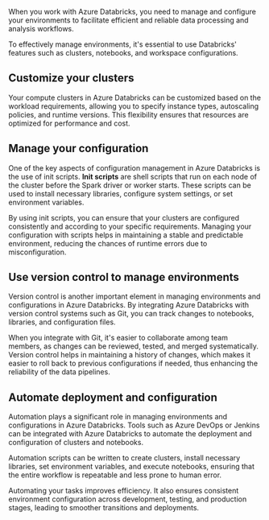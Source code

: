 When you work with Azure Databricks, you need to manage and configure your environments to facilitate efficient and reliable data processing and analysis workflows.

To effectively manage environments, it's essential to use Databricks' features such as clusters, notebooks, and workspace configurations.

## Customize your clusters

Your compute clusters in Azure Databricks can be customized based on the workload requirements, allowing you to specify instance types, autoscaling policies, and runtime versions. This flexibility ensures that resources are optimized for performance and cost.

## Manage your configuration

One of the key aspects of configuration management in Azure Databricks is the use of init scripts. **Init scripts** are shell scripts that run on each node of the cluster before the Spark driver or worker starts. These scripts can be used to install necessary libraries, configure system settings, or set environment variables.

By using init scripts, you can ensure that your clusters are configured consistently and according to your specific requirements. Managing your configuration with scripts helps in maintaining a stable and predictable environment, reducing the chances of runtime errors due to misconfiguration.

## Use version control to manage environments

Version control is another important element in managing environments and configurations in Azure Databricks. By integrating Azure Databricks with version control systems such as Git, you can track changes to notebooks, libraries, and configuration files.

When you integrate with Git, it's easier to collaborate among team members, as changes can be reviewed, tested, and merged systematically. Version control helps in maintaining a history of changes, which makes it easier to roll back to previous configurations if needed, thus enhancing the reliability of the data pipelines.

## Automate deployment and configuration

Automation plays a significant role in managing environments and configurations in Azure Databricks. Tools such as Azure DevOps or Jenkins can be integrated with Azure Databricks to automate the deployment and configuration of clusters and notebooks.

Automation scripts can be written to create clusters, install necessary libraries, set environment variables, and execute notebooks, ensuring that the entire workflow is repeatable and less prone to human error.

Automating your tasks improves efficiency. It also ensures consistent environment configuration across development, testing, and production stages, leading to smoother transitions and deployments.
